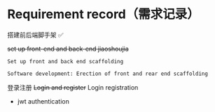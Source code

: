 # Requirement record（需求记录）

 搭建前后端脚手架 ✅

~~set up front-end and back-end jiaoshoujia~~

`Set up front and back end scaffolding`

`Software development: Erection of front and rear end scaffolding`

登录注册 ~~Login and register~~  Login registration

- jwt authentication